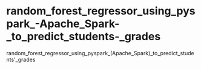 # random_forest_regressor_using_pyspark_-Apache_Spark-_to_predict_students-_grades
random_forest_regressor_using_pyspark_(Apache_Spark)_to_predict_students'_grades
